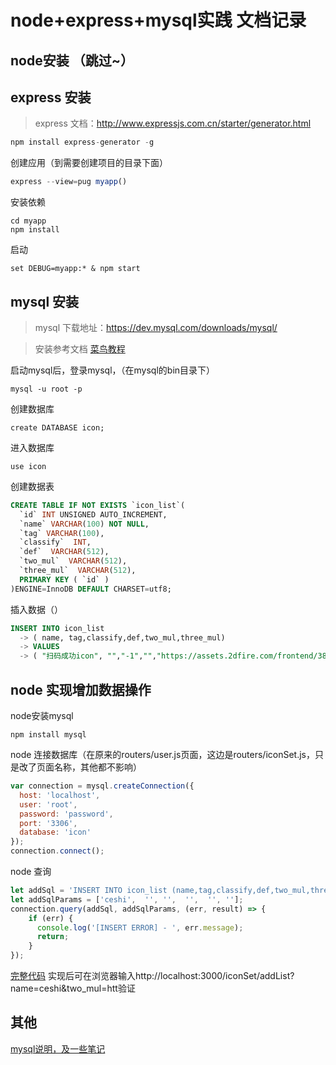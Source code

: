 # node+express+mysql实践 文档记录

## node安装 （跳过~）

## express 安装

> express 文档：<a href='http://www.expressjs.com.cn/starter/generator.html'>http://www.expressjs.com.cn/starter/generator.html</a>

```js
npm install express-generator -g
```

创建应用（到需要创建项目的目录下面）
```js
express --view=pug myapp()
```

安装依赖
```
cd myapp
npm install
```

启动
```
set DEBUG=myapp:* & npm start
```

## mysql 安装

> mysql 下载地址：<a href='https://dev.mysql.com/downloads/mysql/'>https://dev.mysql.com/downloads/mysql/</a>

> 安装参考文档 <a href='http://www.runoob.com/mysql/mysql-install.html'>菜鸟教程</a>

启动mysql后，登录mysql，（在mysql的bin目录下）
```
mysql -u root -p
```

创建数据库
```
create DATABASE icon;
```

进入数据库
```
use icon
```

创建数据表
```sql
CREATE TABLE IF NOT EXISTS `icon_list`(
  `id` INT UNSIGNED AUTO_INCREMENT,
  `name` VARCHAR(100) NOT NULL,
  `tag` VARCHAR(100),
  `classify`  INT,
  `def`  VARCHAR(512),
  `two_mul`  VARCHAR(512),
  `three_mul`  VARCHAR(512),
  PRIMARY KEY ( `id` )
)ENGINE=InnoDB DEFAULT CHARSET=utf8;
```


插入数据（）
```sql
INSERT INTO icon_list
  -> ( name, tag,classify,def,two_mul,three_mul)
  -> VALUES
  -> ( "扫码成功icon", "","-1","","https://assets.2dfire.com/frontend/38118d30f50a0f7b898c2c997b3556ff.png","https://assets.2dfire.com/frontend/4f313a07ab1e8dc9175cb4fb3266e0e4.png");
```

## node 实现增加数据操作

node安装mysql
```
npm install mysql
```

node 连接数据库（在原来的routers/user.js页面，这边是routers/iconSet.js，只是改了页面名称，其他都不影响）

```js
var connection = mysql.createConnection({
  host: 'localhost',
  user: 'root',
  password: 'password',
  port: '3306',
  database: 'icon'
});
connection.connect();
```

 node 查询
```js
let addSql = 'INSERT INTO icon_list (name,tag,classify,def,two_mul,three_mul) VALUES (?,?,?,?,?,?)';
let addSqlParams = ['ceshi',  '', '',  '',  '', ''];
connection.query(addSql, addSqlParams, (err, result) => {
    if (err) {
      console.log('[INSERT ERROR] - ', err.message);
      return;
    }
});
```

 <a href='../routes/iconSet.js'>完整代码</a>
实现后可在浏览器输入http://localhost:3000/iconSet/addList?name=ceshi&two_mul=htt验证

## 其他
<a href='mysql.md'>mysql说明，及一些笔记</a>



